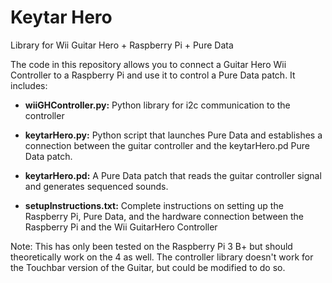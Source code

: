 # Keytar Hero
Library for Wii Guitar Hero + Raspberry Pi + Pure Data

The code in this repository allows you to connect a Guitar Hero Wii Controller to a Raspberry Pi and use it to control a Pure Data patch. It includes:

  * __wiiGHController.py:__ Python library for i2c communication to the controller
  
  * __keytarHero.py:__ Python script that launches Pure Data and establishes a connection between the guitar controller and the keytarHero.pd Pure Data patch.
  
  * __keytarHero.pd:__ A Pure Data patch that reads the guitar controller signal and generates sequenced sounds.
  
  * __setupInstructions.txt:__ Complete instructions on setting up the Raspberry Pi, Pure Data, and the hardware connection between the Raspberry Pi and the Wii GuitarHero Controller
  
  Note: This has only been tested on the Raspberry Pi 3 B+ but should theoretically work on the 4 as well. The controller library doesn't work for the Touchbar version of the Guitar, but could be modified to do so.
